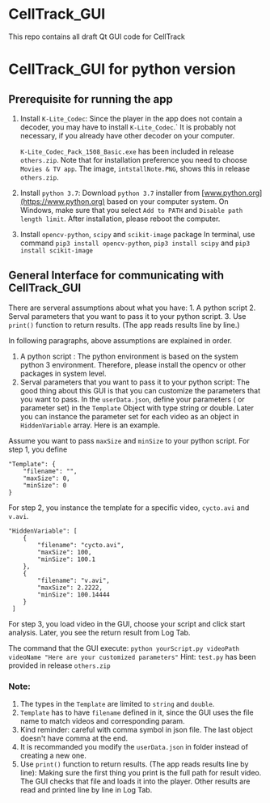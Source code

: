 # CellTrack_GUI
This repo contains all draft Qt GUI code for CellTrack
# CellTrack_GUI for python version
## Prerequisite for running the app

1. Install `K-Lite_Codec`: 
    Since the player in the app does not contain a decoder, you may have to install `K-Lite_Codec`.` 
It is probably not necessary, if you already have other decoder on your computer.

    `K-Lite_Codec_Pack_1508_Basic.exe` has been included in release `others.zip`. Note that for installation 
preference you need to choose `Movies & TV app`. The image, `intstallNote.PNG`, shows this in release `others.zip`.
2. Install `python 3.7`:
    Download `python 3.7` installer from [www.python.org](https://www.python.org) based on your computer system. 
On Windows, make sure that you select `Add to PATH` and `Disable path length limit`. After installation, 
please reboot the computer.
3. Install `opencv-python`, `scipy` and `scikit-image` package
    In terminal, use command `pip3 install opencv-python`, `pip3 install scipy` and 
`pip3 install scikit-image`

## General Interface for communicating with CellTrack_GUI
There are serveral assumptions about what you have:
    1. A python script 
    2. Serval parameters that you want to pass it to your python script. 
    3. Use `print()` function to return results. (The app reads results line by line.)

In following paragraphs, above assumptions  are explained in order.
1. A python script : The python environment is based on the system python 3 environment. 
                                Therefore, please install the opencv or other packages in system level.
2. Serval parameters that you want to pass it to your python script:
    The good thing about this GUI is that you can customize the parameters that you want to pass. 
    In the `userData.json`, define your parameters ( or parameter set) in the `Template` Object with type string or double.
    Later you can instance the parameter set for each video as an object in `HiddenVariable` array. Here is an example.

Assume you want to pass `maxSize` and `minSize` to your python script.
For step 1, you define
```
"Template": {
    "filename": "",
    "maxSize": 0,
    "minSize": 0
}
```
For step 2, you instance the template for a specific video, `cycto.avi` and `v.avi`.
```
"HiddenVariable": [
    {
        "filename": "cycto.avi",
        "maxSize": 100,
        "minSize": 100.1
    },
    {
        "filename": "v.avi",
        "maxSize": 2.2222,
        "minSize": 100.14444
    }
 ]
```
For step 3, you load video in the GUI, choose your script and click start analysis. Later, you see the return result from Log Tab.

The command that the GUI execute: `python yourScript.py videoPath videoName "Here are your customized parameters"`
Hint: `test.py` has been provided in release `others.zip`

### Note: 
1. The types in the `Template` are limited to `string` and `double`. 
2. `Template` has to have `filename` defined in it, since the GUI uses the file name to match videos and corresponding param.
3. Kind reminder: careful with comma symbol in json file. The last object doesn't have comma at the end.
4. It is recommanded you modify the `userData.json` in folder instead of creating a new one.
3. Use `print()` function to return results. (The app reads results line by line):
Making sure the first thing you print is the full path for result video. The GUI checks that file and loads it into the player. Other results are read and printed line by line in Log Tab.

